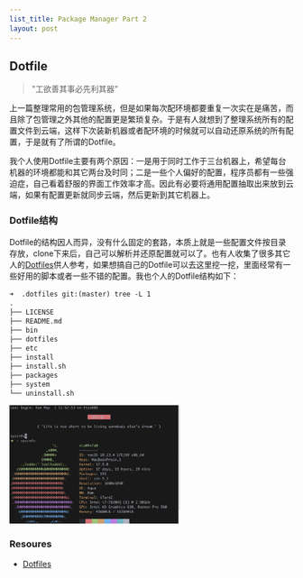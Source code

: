 ```yaml
---
list_title: Package Manager Part 2
layout: post
---
```


## Dotfile

> "工欲善其事必先利其器"

上一篇整理常用的包管理系统，但是如果每次配环境都要重复一次实在是痛苦，而且除了包管理之外其他的配置更是繁琐复杂。于是有人就想到了整理系统所有的配置文件到云端，这样下次装新机器或者配环境的时候就可以自动还原系统的所有配置，于是就有了所谓的Dotfile。

我个人使用Dotfile主要有两个原因：一是用于同时工作于三台机器上，希望每台机器的环境都能和其它两台及时同；二是一些个人偏好的配置，程序员都有一些强迫症，自己看着舒服的界面工作效率才高。因此有必要将通用配置抽取出来放到云端，如果有配置更新就同步云端，然后更新到其它机器上。


### Dotfile结构

Dotfile的结构因人而异，没有什么固定的套路，本质上就是一些配置文件按目录存放，clone下来后，自己可以解析并还原配置就可以了。也有人收集了很多其它人的[Dotfiles](https://dotfiles.github.io/)供人参考，如果想搞自己的Dotfile可以去这里挖一挖，里面经常有一些好用的脚本或者一些不错的配置。我也个人的Dotfile结构如下：

```
➜  .dotfiles git:(master) tree -L 1
.
├── LICENSE
├── README.md
├── bin
├── dotfiles
├── etc
├── install
├── install.sh
├── packages
├── system
└── uninstall.sh
```

<img src="/assets/images/2014/05/dotfile-1.png"  width="60%" />


### Resoures

- [Dotfiles](https://dotfiles.github.io/)
